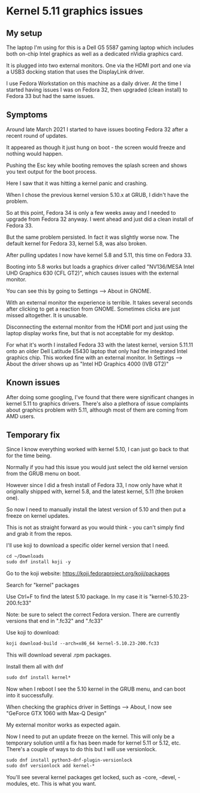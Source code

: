 # Kernel 5.11 graphics issues

## My setup
The laptop I'm using for this is a Dell G5 5587 gaming laptop which includes both on-chip Intel graphics as well as a dedicated nVidia graphics card.

It is plugged into two external monitors. One via the HDMI port and one via a USB3 docking station that uses the DisplayLink driver.

I use Fedora Workstation on this machine as a daily driver. At the time I started having issues I was on Fedora 32, then upgraded (clean install) to Fedora 33 but had the same issues.

## Symptoms
Around late March 2021 I started to have issues booting Fedora 32 after a recent round of updates.

It appeared as though it just hung on boot - the screen would freeze and nothing would happen.

Pushing the Esc key while booting removes the splash screen and shows you text output for the boot process.

Here I saw that it was hitting a kernel panic and crashing.

When I chose the previous kernel version 5.10.x at GRUB, I didn't have the problem.

So at this point, Fedora 34 is only a few weeks away and I needed to upgrade from Fedora 32 anyway. I went ahead and just did a clean install of Fedora 33.

But the same problem persisted. In fact it was slightly worse now. The default kernel for Fedora 33, kernel 5.8, was also broken.

After pulling updates I now have kernel 5.8 and 5.11, this time on Fedora 33.

Booting into 5.8 works but loads a graphics driver called "NV136/MESA Intel UHD Graphics 630 (CFL GT2)", which causes issues with the external monitor.

You can see this by going to Settings --> About in GNOME.

With an external monitor the experience is terrible. It takes several seconds after clicking to get a reaction from GNOME. Sometimes clicks are just missed altogether. It is unusable.

Disconnecting the external monitor from the HDMI port and just using the laptop display works fine, but that is not acceptable for my desktop.

For what it's worth I installed Fedora 33 with the latest kernel, version 5.11.11 onto an older Dell Latitude E5430 laptop that only had the integrated Intel graphics chip. This worked fine with an external monitor. In Settings --> About the driver shows up as "Intel HD Graphics 4000 (IVB GT2)"

## Known issues
After doing some googling, I've found that there were significant changes in kernel 5.11 to graphics drivers.
There's also a plethora of issue complaints about graphics problem with 5.11, although most of them are coming from AMD users.

## Temporary fix
Since I know everything worked with kernel 5.10, I can just go back to that for the time being.

Normally if you had this issue you would just select the old kernel version from the GRUB menu on boot.

However since I did a fresh install of Fedora 33, I now only have what it originally shipped with, kernel 5.8, and the latest kernel, 5.11 (the broken one).

So now I need to manually install the latest version of 5.10 and then put a freeze on kernel updates.

This is not as straight forward as you would think - you can't simply find and grab it from the repos.

I'll use koji to download a specific older kernel version that I need.

```markdown
cd ~/Downloads
sudo dnf install koji -y
```

Go to the koji website: https://koji.fedoraproject.org/koji/packages

Search for "kernel" packages

Use Ctrl+F to find the latest 5.10 package. In my case it is "kernel-5.10.23-200.fc33"

Note: be sure to select the correct Fedora version. There are currently versions that end in ".fc32" and ".fc33"

Use koji to download:
```markdown
koji download-build --arch=x86_64 kernel-5.10.23-200.fc33
```

This will download several .rpm packages.

Install them all with dnf
```markdown
sudo dnf install kernel*
```

Now when I reboot I see the 5.10 kernel in the GRUB menu, and can boot into it successfully.

When checking the graphics driver in Settings --> About, I now see "GeForce GTX 1060 with Max-Q Design"

My external monitor works as expected again.

Now I need to put an update freeze on the kernel. This will only be a temporary solution until a fix has been made for kernel 5.11 or 5.12, etc. There's a couple of ways to do this but I will use versionlock.
```markdown
sudo dnf install python3-dnf-plugin-versionlock
sudo dnf versionlock add kernel-*
```
You'll see several kernel packages get locked, such as -core, -devel, -modules, etc. This is what you want.
